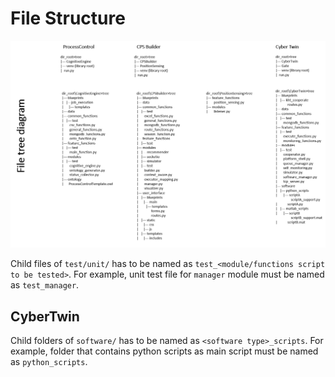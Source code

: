 # File Structure
![file-tree-diagram](assets/file-tree-diagram.png)

Child files of ```test/unit/``` has to be named as ```test_<module/functions script to be tested>```.
For example, unit test file for ```manager``` module must be named as ```test_manager```.

## CyberTwin
Child folders of ```software/``` has to be named as ```<software type>_scripts```.
For example, folder that contains python scripts as main script must be named as ```python_scripts```.